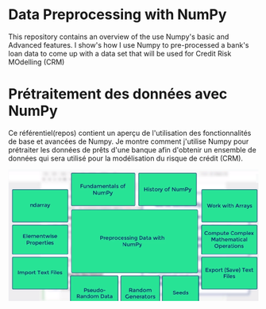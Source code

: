 # Data Preprocessing with NumPy

This repository contains an overview of the use Numpy's basic and Advanced features.
I show's how I use Numpy to pre-processed a bank's loan data to come up with a data set that will be used for Credit Risk MOdelling (CRM)

# Prétraitement des données avec NumPy

Ce référentiel(repos) contient un aperçu de l'utilisation des fonctionnalités de base et avancées de Numpy.
Je montre comment j'utilise Numpy pour prétraiter les données de prêts d'une banque afin d'obtenir un ensemble de données qui sera utilisé pour la modélisation du risque de crédit (CRM).

![Data-Preprocessing-with-Numpy-Overview](https://github.com/vadramson/Data-Preprocessing-with-NumPy/blob/main/Data-Preprocessing-with-Numpy-Overview.png)
